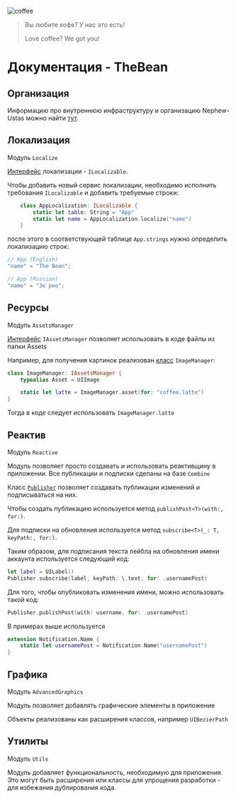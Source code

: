 ![coffee](https://user-images.githubusercontent.com/51203539/160007650-3f1aef5a-b351-458e-909b-c19bd10844d6.png)

> Вы любите кофе? У нас это есть!
> 
> Love coffee? We got you!

# Документация - TheBean
## Организация
Информацию про внутреннюю инфраструктуру и организацию Nephew-Ustas можно найти [тут](https://github.com/Nephew-Ustas/Nephew-Ustas#readme).

## Локализация
Модуль `Localize`

[Интерфейс](https://github.com/Nephew-Ustas/TheBean/blob/11cbecabf6beee338b9b0e12d3f28feb8a37a52d/TheBean/Localization/ILocalizable.swift#L10) локализации - `ILocalizable`.

Чтобы добавить новый сервис локализации, необходимо исполнить требования `ILocalizable` и добавить требуемые строки:

```swift
    class AppLocalization: ILocalizable {
        static let table: String = "App"
        static let name = AppLocalization.localize("name")
    }
```

после этого в соответствующей таблице `App.strings` нужно определить локализацию строк:

```swift
// App (English)
"name" = "The Bean";
```

```swift
// App (Russian)
"name" = "Зе рно";
```

## Ресурсы
Модуль `AssetsManager`

[Интерфейс]() `IAssetsManager` позволяет использовать в коде файлы из папки Assets

Например, для получения картинок реализован [класс]() `ImageManager`:
```swift
class ImageManager: IAssetsManager {
    typealias Asset = UIImage

    static let latte = ImageManager.asset(for: "coffee.latte")
}
```

Тогда в коде следует использовать `ImageManager.latte`
## Реактив
Модуль `Reactive`

Модуль позволяет просто создавать и использовать реактивщину в приложении. Все публикации и подписки сделаны на базе `Combine`

Класс [`Publisher`](https://github.com/Nephew-Ustas/TheBean/blob/5275158b6fc56e4e2840b4c1425f202a1adffeef/TheBean/Model/Account/Notifications.swift#L15) позволяет создавать публикации изменений и подписываться на них.

Чтобы создать публикацию используется метод `publishPost<T>(with:, for:)`.

Для подписки на обновления используется метод `subscribe<T>(_: T, keyPath:, for:)`.

Таким образом, для подписания текста лейбла на обновления имени аккаунта используется следующий код:
```swift
let label = UILabel()
Publisher.subscribe(label, keyPath: \.text, for: .usernamePost)
```

Для того, чтобы опубликовать изменения имени, можно использовать такой код:
```swift
Publisher.publishPost(with: username, for: .usernamePost)
```

В примерах выше используется
```swift
extension Notification.Name {
    static let usernamePost = Notification.Name("usernamePost")
}
```

## Графика
Модуль `AdvancedGraphics`

Модуль позволяет добавлять графические элементы в приложение

Объекты реализованы как расширения классов, например `UIBezierPath`

## Утилиты
Модуль `Utils`

Модуль добавляет функциональность, необходимую для приложения. Это могут быть расширения или классы для упрощения разработки - для избежания дублирования кода.